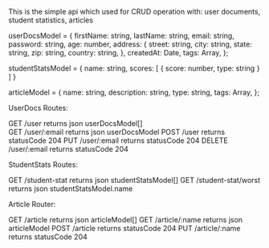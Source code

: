 This is the simple api which used for CRUD operation with: user documents, student statistics, articles

userDocsModel = {
   firstName: string,
   lastName: string,
   email: string,
   password: string,
   age: number,
   address: {
      street: string,
      city: string,
      state: string,
      zip: string,
      country: string,
   },
   createdAt: Date,
   tags: Array,
};

studentStatsModel = {
   name: string,
   scores: [
      {
         score: number,
         type: string
      }
   ]
}

articleModel = {
   name: string,
   description: string,
   type: string,
   tags: Array,
};

UserDocs Routes:

GET    /user           returns json userDocsModel[]   
GET    /user/:email    returns json userDocsModel
POST   /user           returns statusCode 204 
PUT    /user/:email    returns statusCode 204
DELETE /user/:email    returns statusCode 204

StudentStats Routes:

GET    /student-stat          returns json studentStatsModel[]
GET    /student-stat/worst    returns json studentStatsModel.name

Article Router:

GET   /article          returns json articleModel[]
GET   /article/:name    returns json articleModel
POST  /article          returns statusCode 204
PUT   /article/:name    returns statusCode 204